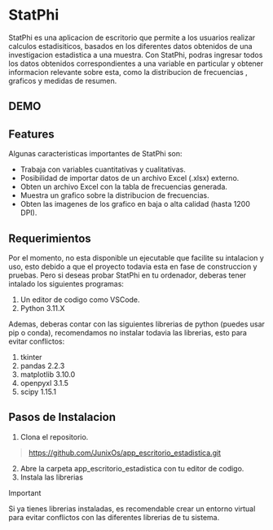 # StatPhi
StatPhi es una aplicacion de escritorio que permite a los usuarios realizar calculos estadisiticos, basados en los diferentes datos obtenidos de una investigacion estadistica a una muestra. Con StatPhi, podras ingresar todos los datos obtenidos correspondientes a una variable en particular y obtener informacion relevante sobre esta, como la distribucion de frecuencias , graficos y medidas de resumen.
## DEMO
## Features
Algunas caracteristicas importantes de StatPhi son:
* Trabaja con variables cuantitativas y cualitativas.
* Posibilidad de importar datos de un archivo Excel (.xlsx) externo.
* Obten un archivo Excel con la tabla de frecuencias generada.
* Muestra un grafico sobre la distribucion de frecuencias.
* Obten las imagenes de los grafico en baja o alta calidad (hasta 1200 DPI).

## Requerimientos
Por el momento, no esta disponible un ejecutable que facilite su intalacion y uso, esto debido a que el proyecto todavia esta en fase de construccion y pruebas. Pero si deseas probar StatPhi en tu ordenador, deberas tener intalado los siguientes programas:
1. Un editor de codigo como VSCode.
2. Python 3.11.X

Ademas, deberas contar con las siguientes librerias de python (puedes usar pip o conda),
recomendamos no instalar todavia las librerias, esto para evitar conflictos:
1. tkinter
2. pandas 2.2.3
3. matplotlib 3.10.0
4. openpyxl 3.1.5
5. scipy 1.15.1

## Pasos de Instalacion
1. Clona el repositorio.
> https://github.com/JunixOs/app_escritorio_estadistica.git
2. Abre la carpeta app_escritorio_estadistica con tu editor de codigo.
3. Instala las librerias

> [!IMPORTANT] 
> Si ya tienes librerias instaladas, es recomendable crear un entorno virtual para evitar conflictos con las diferentes librerias de tu sistema.